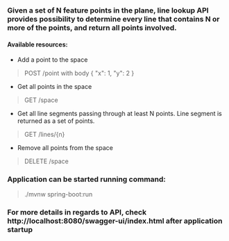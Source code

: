 ### Given a set of N feature points in the plane, line lookup API provides possibility to determine every line that contains N or more of the points, and return all points involved. 
#### Available resources:
- Add a point to the space
> POST /point with body { "x": 1, "y": 2 }
- Get all points in the space
> GET /space
- Get all line segments passing through at least N points. Line segment is returned as a set of points.
> GET /lines/{n}
- Remove all points from the space
> DELETE /space

### Application can be started running command:
>./mvnw spring-boot:run

### For more details in regards to API, check http://localhost:8080/swagger-ui/index.html after application startup
